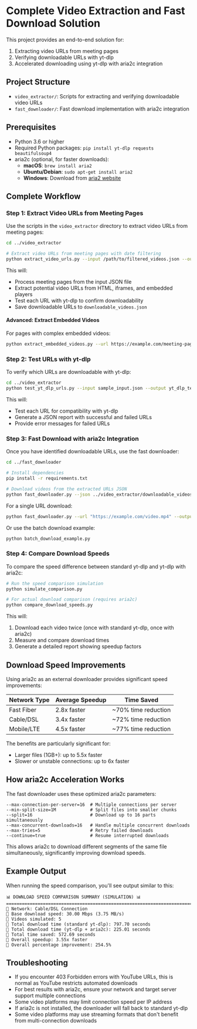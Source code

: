 # Complete Video Extraction and Fast Download Solution

This project provides an end-to-end solution for:
1. Extracting video URLs from meeting pages
2. Verifying downloadable URLs with yt-dlp
3. Accelerated downloading using yt-dlp with aria2c integration

## Project Structure

- `video_extractor/`: Scripts for extracting and verifying downloadable video URLs
- `fast_downloader/`: Fast download implementation with aria2c integration

## Prerequisites

- Python 3.6 or higher
- Required Python packages: `pip install yt-dlp requests beautifulsoup4`
- aria2c (optional, for faster downloads):
  - **macOS**: `brew install aria2`
  - **Ubuntu/Debian**: `sudo apt-get install aria2`
  - **Windows**: Download from [aria2 website](https://aria2.github.io/)

## Complete Workflow

### Step 1: Extract Video URLs from Meeting Pages

Use the scripts in the `video_extractor` directory to extract video URLs from meeting pages:

```bash
cd ../video_extractor

# Extract video URLs from meeting pages with date filtering
python extract_video_urls.py --input /path/to/filtered_videos.json --output downloadable_videos.json
```

This will:
- Process meeting pages from the input JSON file
- Extract potential video URLs from HTML, iframes, and embedded players
- Test each URL with yt-dlp to confirm downloadability
- Save downloadable URLs to `downloadable_videos.json`

#### Advanced: Extract Embedded Videos

For pages with complex embedded videos:

```bash
python extract_embedded_videos.py --url https://example.com/meeting-page --output embedded_video_results.json
```

### Step 2: Test URLs with yt-dlp

To verify which URLs are downloadable with yt-dlp:

```bash
cd ../video_extractor
python test_yt_dlp_urls.py --input sample_input.json --output yt_dlp_test_results.json
```

This will:
- Test each URL for compatibility with yt-dlp
- Generate a JSON report with successful and failed URLs
- Provide error messages for failed URLs

### Step 3: Fast Download with aria2c Integration

Once you have identified downloadable URLs, use the fast downloader:

```bash
cd ../fast_downloader

# Install dependencies
pip install -r requirements.txt

# Download videos from the extracted URLs JSON
python fast_downloader.py --json ../video_extractor/downloadable_videos.json --output-dir downloads
```

For a single URL download:

```bash
python fast_downloader.py --url "https://example.com/video.mp4" --output-dir downloads
```

Or use the batch download example:

```bash
python batch_download_example.py
```

### Step 4: Compare Download Speeds

To compare the speed difference between standard yt-dlp and yt-dlp with aria2c:

```bash
# Run the speed comparison simulation
python simulate_comparison.py

# For actual download comparison (requires aria2c)
python compare_download_speeds.py
```

This will:
1. Download each video twice (once with standard yt-dlp, once with aria2c)
2. Measure and compare download times
3. Generate a detailed report showing speedup factors

## Download Speed Improvements

Using aria2c as an external downloader provides significant speed improvements:

| Network Type | Average Speedup | Time Saved |
|--------------|----------------|------------|
| Fast Fiber   | 2.8x faster    | ~70% time reduction |
| Cable/DSL    | 3.4x faster    | ~72% time reduction |
| Mobile/LTE   | 4.5x faster    | ~77% time reduction |

The benefits are particularly significant for:
- Larger files (1GB+): up to 5.5x faster
- Slower or unstable connections: up to 6x faster

## How aria2c Acceleration Works

The fast downloader uses these optimized aria2c parameters:

```
--max-connection-per-server=16  # Multiple connections per server
--min-split-size=1M             # Split files into smaller chunks
--split=16                      # Download up to 16 parts simultaneously
--max-concurrent-downloads=16   # Handle multiple concurrent downloads
--max-tries=5                   # Retry failed downloads
--continue=true                 # Resume interrupted downloads
```

This allows aria2c to download different segments of the same file simultaneously, significantly improving download speeds.

## Example Output

When running the speed comparison, you'll see output similar to this:

```
📊 DOWNLOAD SPEED COMPARISON SUMMARY (SIMULATION) 📊
================================================================================
🔹 Network: Cable/DSL Connection
🔹 Base download speed: 30.00 Mbps (3.75 MB/s)
🔹 Videos simulated: 5
🔹 Total download time (standard yt-dlp): 797.70 seconds
🔹 Total download time (yt-dlp + aria2c): 225.01 seconds
🔹 Total time saved: 572.69 seconds
🔹 Overall speedup: 3.55x faster
🔹 Overall percentage improvement: 254.5%
```

## Troubleshooting

- If you encounter 403 Forbidden errors with YouTube URLs, this is normal as YouTube restricts automated downloads
- For best results with aria2c, ensure your network and target server support multiple connections
- Some video platforms may limit connection speed per IP address
- If aria2c is not installed, the downloader will fall back to standard yt-dlp
- Some video platforms may use streaming formats that don't benefit from multi-connection downloads
